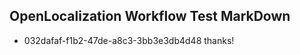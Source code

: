 ## OpenLocalization Workflow Test MarkDown
* 032dafaf-f1b2-47de-a8c3-3bb3e3db4d48 thanks!

<!--HONumber=Aug16_HO1-->


